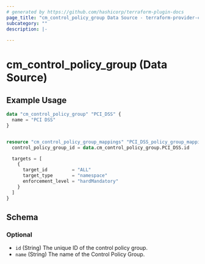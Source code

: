 ```yaml
---
# generated by https://github.com/hashicorp/terraform-plugin-docs
page_title: "cm_control_policy_group Data Source - terraform-provider-cm"
subcategory: ""
description: |-
  
---
```


# cm_control_policy_group (Data Source)



## Example Usage

```terraform
data "cm_control_policy_group" "PCI_DSS" {
  name = "PCI DSS"
}


resource "cm_control_policy_group_mappings" "PCI_DSS_policy_group_mappings" {
  control_policy_group_id = data.cm_control_policy_group.PCI_DSS.id

  targets = [
    {
      target_id         = "ALL"
      target_type       = "namespace"
      enforcement_level = "hardMandatory"
    }
  ]
}
```

<!-- schema generated by tfplugindocs -->
## Schema

### Optional

- `id` (String) The unique ID of the control policy group.
- `name` (String) The name of the Control Policy Group.
